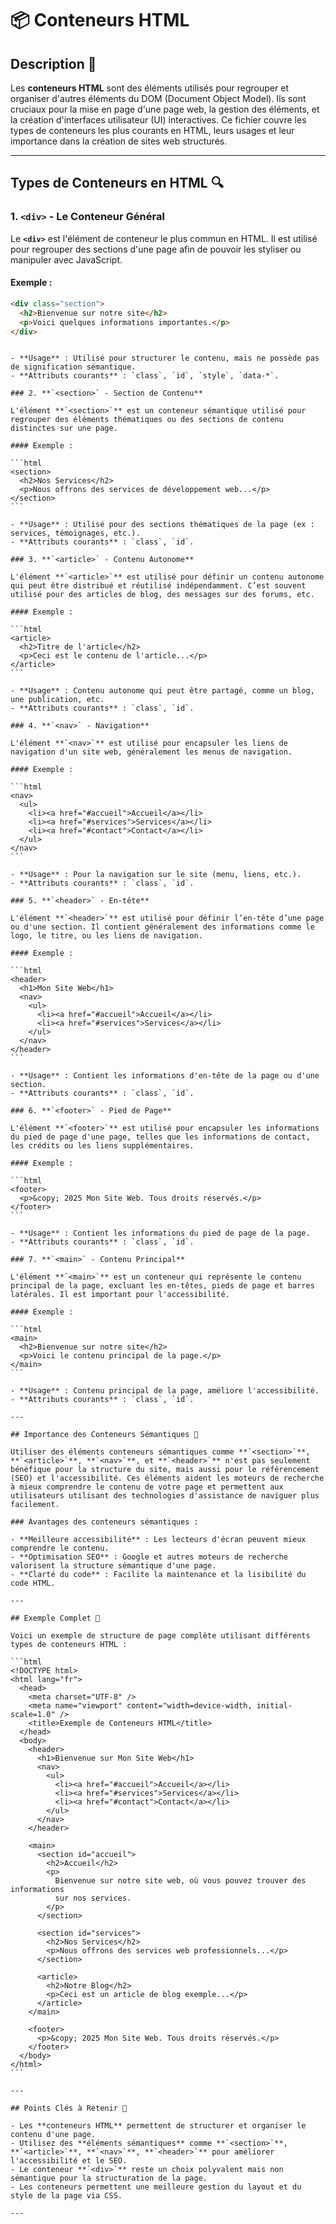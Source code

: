 # 📦 Conteneurs HTML

## Description 📖

Les **conteneurs HTML** sont des éléments utilisés pour regrouper et organiser d'autres éléments du DOM (Document Object Model). Ils sont cruciaux pour la mise en page d'une page web, la gestion des éléments, et la création d'interfaces utilisateur (UI) interactives. Ce fichier couvre les types de conteneurs les plus courants en HTML, leurs usages et leur importance dans la création de sites web structurés.

---

## Types de Conteneurs en HTML 🔍

### 1. **`<div>` - Le Conteneur Général**

Le **`<div>`** est l'élément de conteneur le plus commun en HTML. Il est utilisé pour regrouper des sections d'une page afin de pouvoir les styliser ou manipuler avec JavaScript.

#### Exemple :

```html
<div class="section">
  <h2>Bienvenue sur notre site</h2>
  <p>Voici quelques informations importantes.</p>
</div>
```

````

- **Usage** : Utilisé pour structurer le contenu, mais ne possède pas de signification sémantique.
- **Attributs courants** : `class`, `id`, `style`, `data-*`.

### 2. **`<section>` - Section de Contenu**

L'élément **`<section>`** est un conteneur sémantique utilisé pour regrouper des éléments thématiques ou des sections de contenu distinctes sur une page.

#### Exemple :

```html
<section>
  <h2>Nos Services</h2>
  <p>Nous offrons des services de développement web...</p>
</section>
```

- **Usage** : Utilisé pour des sections thématiques de la page (ex : services, témoignages, etc.).
- **Attributs courants** : `class`, `id`.

### 3. **`<article>` - Contenu Autonome**

L'élément **`<article>`** est utilisé pour définir un contenu autonome qui peut être distribué et réutilisé indépendamment. C’est souvent utilisé pour des articles de blog, des messages sur des forums, etc.

#### Exemple :

```html
<article>
  <h2>Titre de l'article</h2>
  <p>Ceci est le contenu de l'article...</p>
</article>
```

- **Usage** : Contenu autonome qui peut être partagé, comme un blog, une publication, etc.
- **Attributs courants** : `class`, `id`.

### 4. **`<nav>` - Navigation**

L'élément **`<nav>`** est utilisé pour encapsuler les liens de navigation d'un site web, généralement les menus de navigation.

#### Exemple :

```html
<nav>
  <ul>
    <li><a href="#accueil">Accueil</a></li>
    <li><a href="#services">Services</a></li>
    <li><a href="#contact">Contact</a></li>
  </ul>
</nav>
```

- **Usage** : Pour la navigation sur le site (menu, liens, etc.).
- **Attributs courants** : `class`, `id`.

### 5. **`<header>` - En-tête**

L'élément **`<header>`** est utilisé pour définir l’en-tête d’une page ou d'une section. Il contient généralement des informations comme le logo, le titre, ou les liens de navigation.

#### Exemple :

```html
<header>
  <h1>Mon Site Web</h1>
  <nav>
    <ul>
      <li><a href="#accueil">Accueil</a></li>
      <li><a href="#services">Services</a></li>
    </ul>
  </nav>
</header>
```

- **Usage** : Contient les informations d'en-tête de la page ou d'une section.
- **Attributs courants** : `class`, `id`.

### 6. **`<footer>` - Pied de Page**

L'élément **`<footer>`** est utilisé pour encapsuler les informations du pied de page d'une page, telles que les informations de contact, les crédits ou les liens supplémentaires.

#### Exemple :

```html
<footer>
  <p>&copy; 2025 Mon Site Web. Tous droits réservés.</p>
</footer>
```

- **Usage** : Contient les informations du pied de page de la page.
- **Attributs courants** : `class`, `id`.

### 7. **`<main>` - Contenu Principal**

L'élément **`<main>`** est un conteneur qui représente le contenu principal de la page, excluant les en-têtes, pieds de page et barres latérales. Il est important pour l'accessibilité.

#### Exemple :

```html
<main>
  <h2>Bienvenue sur notre site</h2>
  <p>Voici le contenu principal de la page.</p>
</main>
```

- **Usage** : Contenu principal de la page, améliore l'accessibilité.
- **Attributs courants** : `class`, `id`.

---

## Importance des Conteneurs Sémantiques 🔑

Utiliser des éléments conteneurs sémantiques comme **`<section>`**, **`<article>`**, **`<nav>`**, et **`<header>`** n'est pas seulement bénéfique pour la structure du site, mais aussi pour le référencement (SEO) et l'accessibilité. Ces éléments aident les moteurs de recherche à mieux comprendre le contenu de votre page et permettent aux utilisateurs utilisant des technologies d'assistance de naviguer plus facilement.

### Avantages des conteneurs sémantiques :

- **Meilleure accessibilité** : Les lecteurs d'écran peuvent mieux comprendre le contenu.
- **Optimisation SEO** : Google et autres moteurs de recherche valorisent la structure sémantique d'une page.
- **Clarté du code** : Facilite la maintenance et la lisibilité du code HTML.

---

## Exemple Complet 🔨

Voici un exemple de structure de page complète utilisant différents types de conteneurs HTML :

```html
<!DOCTYPE html>
<html lang="fr">
  <head>
    <meta charset="UTF-8" />
    <meta name="viewport" content="width=device-width, initial-scale=1.0" />
    <title>Exemple de Conteneurs HTML</title>
  </head>
  <body>
    <header>
      <h1>Bienvenue sur Mon Site Web</h1>
      <nav>
        <ul>
          <li><a href="#accueil">Accueil</a></li>
          <li><a href="#services">Services</a></li>
          <li><a href="#contact">Contact</a></li>
        </ul>
      </nav>
    </header>

    <main>
      <section id="accueil">
        <h2>Accueil</h2>
        <p>
          Bienvenue sur notre site web, où vous pouvez trouver des informations
          sur nos services.
        </p>
      </section>

      <section id="services">
        <h2>Nos Services</h2>
        <p>Nous offrons des services web professionnels...</p>
      </section>

      <article>
        <h2>Notre Blog</h2>
        <p>Ceci est un article de blog exemple...</p>
      </article>
    </main>

    <footer>
      <p>&copy; 2025 Mon Site Web. Tous droits réservés.</p>
    </footer>
  </body>
</html>
```

---

## Points Clés à Retenir 📝

- Les **conteneurs HTML** permettent de structurer et organiser le contenu d'une page.
- Utilisez des **éléments sémantiques** comme **`<section>`**, **`<article>`**, **`<nav>`**, **`<header>`** pour améliorer l'accessibilité et le SEO.
- Le conteneur **`<div>`** reste un choix polyvalent mais non sémantique pour la structuration de la page.
- Les conteneurs permettent une meilleure gestion du layout et du style de la page via CSS.

---
````
